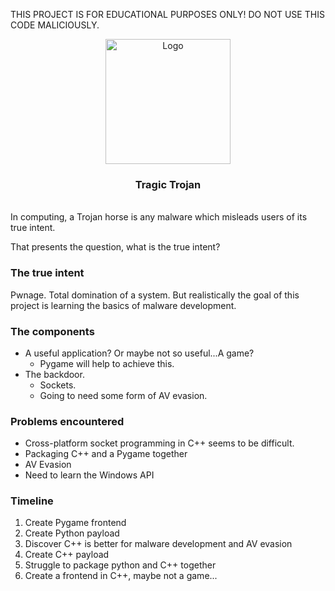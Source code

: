 THIS PROJECT IS FOR EDUCATIONAL PURPOSES ONLY! DO NOT USE THIS CODE MALICIOUSLY.
<br/>
<p align="center">
  <a href="https://github.com/github_username/repo_name">
    <img src="https://enterprise.comodo.com/images/what-is-the-trojan-horse-virus.webp" alt="Logo" width="200" height="200">
  </a>
  <h3 align="center">Tragic Trojan</h3>
</p>
<br/>
In computing, a Trojan horse is any malware which misleads users of its true intent.

That presents the question, what is the true intent?

### The true intent

Pwnage. Total domination of a system.
But realistically the goal of this project is learning the basics of malware development.

### The components

   * A useful application? Or maybe not so useful...A game?
      * Pygame will help to achieve this.
   * The backdoor.
      * Sockets.
      * Going to need some form of AV evasion.

### Problems encountered

   * Cross-platform socket programming in C++ seems to be difficult.
   * Packaging C++ and a Pygame together
   * AV Evasion
   * Need to learn the Windows API

### Timeline

  1. Create Pygame frontend
  2. Create Python payload
  3. Discover C++ is better for malware development and AV evasion
  4. Create C++ payload
  5. Struggle to package python and C++ together
  6. Create a frontend in C++, maybe not a game...

